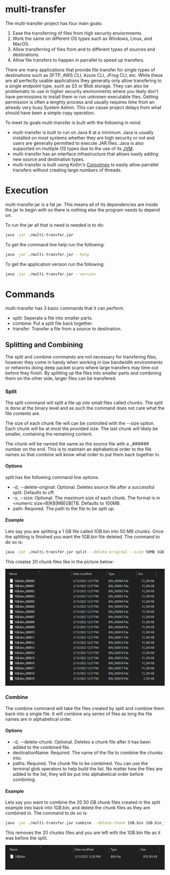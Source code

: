 # multi-transfer

The multi-transfer project has four main goals:
1. Ease the transferring of files from high security enviornments.
1. Work the same on different OS types such as Windows, Linux, and MacOS.
1. Allow transferring of files from and to different types of sources and destinations.
1. Allow file transfers to happen in parrallel to speed up transfers.

There are many applications that provide file transfer for single types of destinations such as SFTP, AWS CLI, Azure CLI, JFrog CLI, etc. While these are all perfectly usable applications they generally only allow transfering to a single endpoint type, such as S3 or Blob storage. They can also be problematic to use in higher security environments where you likely don't have permissions to install them or run unknown executable files. Getting permission is often a lenghty process and usually requires time from an already very busy System Admin. This can cause project delays from what should have been a simple copy operation.

To meet its goals multi-transfer is built with the following in mind:
* multi-transfer is built to run on Java 8 at a minimum. Java is usually installed on most systems whether they are high security or not and users are generally permitted to execute JAR files. Java is also supported on multiple OS types due to the use of its [JVM](https://en.wikipedia.org/wiki/Java_virtual_machine).
* multi-transfer has an interface infrastructure that allows easily adding new source and destination types.
* multi-transfer is built using Kotlin's [Coroutines](https://kotlinlang.org/docs/coroutines-overview.html) to easily allow parrallel transfers without creating large numbers of threads.

# Execution

multi-transfer.jar is a fat jar. This means all of its dependencies are inside the jar to begin with so there is nothing else the program needs to depend on.

To run the jar all that is need is needed is to do:

```bash
java -jar ./multi-transfer.jar
```

To get the command line help run the following:

```bash
java -jar ./multi-transfer.jar --help
```

To get the application version run the following:

```bash
java -jar ./multi-transfer.jar --version
```

# Commands

multi-transfer has 3 basic commands that it can perform.

* split: Seperate a file into smaller parts.
* combine: Put a split file back together.
* transfer: Transfer a file from a source to destination.

## Splitting and Combining

The split and combine commands are not necessary for transfering files, however they come in handy when working in low bandwidth environments or networks doing deep packet scans where large transfers may time out before they finish. By splitting up the files into smaller parts and combining them on the other side, larger files can be transfered. 

### Split

The split command will split a file up into small files called chunks. The split is done at the binary level and as such the command does not care what the file contents are.

The size of each chunk file will can be controlled with the --size option. Each chunk will be at most the provided size. The last chunk will likely be smaller, containing the remaining content.

The chunk will be named the same as the source file with a _###### number on the end. This is to maintain an alphabetical order to the file names so that combine will know what order to put them back together in.

#### Options

split has the following command line options.
* -d, --delete-original: Optional. Deletes source file after a successful split. Defaults to off.
* -s, --size: Optional. The maximum size of each chunk. The format is in \<numeric size\>B|KB|MB|GB|TB. Defaults to 100MB. 
* path: Required. The path to the file to be split up.

#### Example

Lets say you are splitting a 1 GB file called 1GB.bin into 50 MB chunks. Once the splitting is finished you want the 1GB.bin file deleted. The command to do so is:

```bash
java -jar ./multi-transfer.jar split --delete-original --size 50MB 1GB.bin
```

This creates 20 chunk files like in the picture below:

![Split Example](/assets/images/example-split.png)

### Combine

The combine command will take the files created by split and combine them back into a single file. It will combine any series of files as long the file names are in alphabetical order.

#### Options

* -d, --delete-chunk: Optional. Deletes a chunk file after it has been added to the combined file.
* destinationName: Required. The name of the file to combine the chunks into.
* paths: Required. The chunk file to be combined. You can use the terminal glob operators to help build the list. No matter how the files are added to the list, they will be put into alphabetical order before combining.

#### Example

Lets say you want to combine the 20 50 GB chunk files created in the split example into back into 1GB.bin, and delete the chunk files as they are combined in. The command to do so is:

```bash
java -jar ./multi-transfer.jar combine --delete-chunk 1GB.bin 1GB.bin_*
```

This removes the 20 chunks files and you are left with the 1GB.bin file as it was before the split.

![Combine Example](/assets/images/example-combine.png)